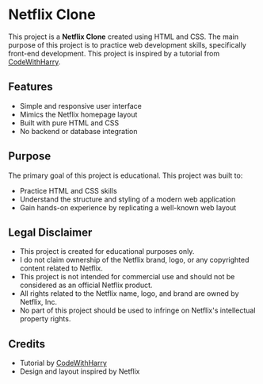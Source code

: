 # Netflix Clone

This project is a **Netflix Clone** created using HTML and CSS. The main purpose of this project is to practice web development skills, specifically front-end development. This project is inspired by a tutorial from [CodeWithHarry](https://www.youtube.com/@CodeWithHarry).

## Features

- Simple and responsive user interface
- Mimics the Netflix homepage layout
- Built with pure HTML and CSS
- No backend or database integration

## Purpose

The primary goal of this project is educational. This project was built to:

- Practice HTML and CSS skills
- Understand the structure and styling of a modern web application
- Gain hands-on experience by replicating a well-known web layout

## Legal Disclaimer

- This project is created for educational purposes only.
- I do not claim ownership of the Netflix brand, logo, or any copyrighted content related to Netflix.
- This project is not intended for commercial use and should not be considered as an official Netflix product.
- All rights related to the Netflix name, logo, and brand are owned by Netflix, Inc.
- No part of this project should be used to infringe on Netflix's intellectual property rights.

## Credits

- Tutorial by [CodeWithHarry](https://www.youtube.com/@CodeWithHarry)
- Design and layout inspired by Netflix
